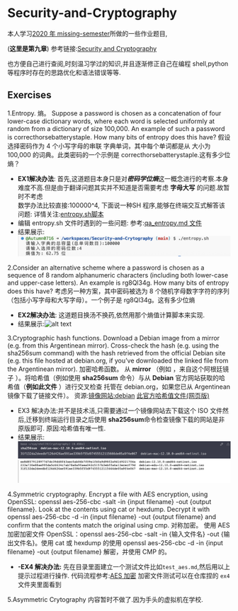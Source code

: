 # Security-and-Cryptography
本人学习[2020 年 missing-semester](https://missing.csail.mit.edu/2020/)所做的一些作业题目,

(**这里是第九章**)
参考链接:[Security and Cryptography](https://missing.csail.mit.edu/2020/security/)

也方便自己进行查阅,时刻温习学过的知识,并且逐渐修正自己在编程 shell,python 等程序时存在的思路优化和语法错误等等.


## Exercises 

1.Entropy.  熵。
Suppose a password is chosen as a concatenation of four lower-case dictionary words, where each word is selected uniformly at random from a dictionary of size 100,000. An example of such a password is correcthorsebatterystaple. How many bits of entropy does this have?
假设选择密码作为 4 个小写字母的串联 字典单词，其中每个单词都是从 大小为 100,000 的词典。此类密码的一个示例是 correcthorsebatterystaple.这有多少位熵？
- **EX1解决办法**:
首先,这道题目本身只是对***密码学位熵***这一概念进行的考察.本身难度不高.但是由于翻译问题其实并不知道是否需要考虑 **字母大写** 的问题.故暂时不考虑        
    数学办法比较直接:100000^4,
    下面说一种SH 程序,能够在终端交互式解答该问题:
    详情关注:[entropy.sh脚本](./entropy.sh)
- 编辑 entropy.sh 文件时遇到的一些问题:
参考:[qa_entropy.md 文件](qa_entropy.md)
- 结果展示:
![alt text](images/image.png)


2.Consider an alternative scheme where a password is chosen as a sequence of 8 random alphanumeric characters (including both lower-case and upper-case letters). An example is rg8Ql34g. How many bits of entropy does this have?
考虑另一种方案，其中密码被选为 8 个随机字母数字字符的序列（包括小写字母和大写字母）。一个例子是 rg8Ql34g。这有多少位熵

- **EX2解决办法**:
这道题目换汤不换药,依然用那个熵值计算脚本来实现.
- 结果展示:![alt text](images/image1.png)

3.Cryptographic hash functions. Download a Debian image from a mirror (e.g. from this Argentinean mirror). Cross-check the hash (e.g. using the sha256sum command) with the hash retrieved from the official Debian site (e.g. this file hosted at debian.org, if you’ve downloaded the linked file from the Argentinean mirror).
加密哈希函数。 从 **mirror** （例如 ，来自这个阿根廷镜子 ）。将哈希值（例如使用 **sha256sum** 命令）与从 **Debian** 官方网站获取的哈希值（**例如此文件** ）进行交叉检查 托管在 debian.org，如果您已从 Argentinean 镜像下载了链接文件）。
资源:[镜像网站:debian](https://www.debian.org/CD/http-ftp/)
[此官方哈希值文件(网页版)](https://cdimage.debian.org/debian-cd/current/amd64/iso-cd/SHA256SUMS)

- EX3 解决办法:并不是技术活,只需要通过一个镜像网站去下载这个 ISO 文件然后,迁移到终端运行目录之后使用 **sha256sum**命令检查镜像下载的网站是非原版即可.
  原因:哈希值有唯一性.
- 结果展示:
![alt text](image.png)
![alt text](image-1.png)


4.Symmetric cryptography. Encrypt a file with AES encryption, using OpenSSL: openssl aes-256-cbc -salt -in {input filename} -out {output filename}. Look at the contents using cat or hexdump. Decrypt it with openssl aes-256-cbc -d -in {input filename} -out {output filename} and confirm that the contents match the original using cmp.
对称加密。 使用 AES 加密加密文件 OpenSSL：openssl aes-256-cbc -salt -in {输入文件名} -out {输出文件名}。使用 cat 或 hexdump 的使用 openssl aes-256-cbc -d -in {input filename} -out {output filename} 解密，并使用 CMP 的。
- **-EX4 解决办法:**
  先在目录里面建立一个测试文件比如`test_aes.md`,然后用以上提示过程进行操作.
  代码流程参考:[AES 加密](aescrypt.md)
  加密文件测试可以在仓库捏的 `ex4`文件夹里面看到

5.Asymmetric Crytography 内容暂时不做了.因为手头的虚拟机在学校.